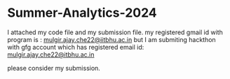 # Summer-Analytics-2024

I attached my code file and my submission file. my registered gmail id with program is : mulgir.ajay.che22@iitbhu.ac.in 
but I am submiting hackthon with gfg account which has registered email id: mulgir.ajay.che22@itbhu.ac.in

please consider my submission.
